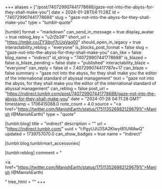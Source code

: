 +++
aliases = ["/post/740729907441778688/gaze-not-into-the-abyss-for-they-shall-make-you"]
date = 2024-01-28T04:11:28Z
id = "740729907441778688"
slug = "gaze-not-into-the-abyss-for-they-shall-make-you"
type = "tumblr-quote"

[tumblr]
format = "markdown"
can_send_in_message = true
display_avatar = true
reblog_key = "u2rZb3IF"
short_url = "https://tmblr.co/ZY3jbyf7cUqVaq00"
should_open_in_legacy = true
interactability_reblog = "everyone"
is_blocks_post_format = false
slug = "gaze-not-into-the-abyss-for-they-shall-make-you"
can_like = false
blog_name = "indirect"
id_string = "740729907441778688"
is_blazed = false
is_blaze_pending = false
state = "published"
interactability_blaze = "everyone"
can_reply = false
id = 7.407299074417787e+17
can_blaze = false
summary = "gaze not into the abyss, for they shall make you the editor of the international standard of abyssal management"
text = "gaze not into the abyss, for they shall make you the editor of the international standard of abyssal management"
can_reblog = false
post_url = "https://indirect.tumblr.com/post/740729907441778688/gaze-not-into-the-abyss-for-they-shall-make-you"
date = "2024-01-28 04:11:28 GMT"
timestamp = 1706415088.0
note_count = 4.0
source = "<a href=\"https://twitter.com/ManishEarth/status/1751135269821296791\">Manish (@ManishEarth)</a>"
type = "quote"

[tumblr.blog]
title = "indirect"
description = ""
url = "https://indirect.tumblr.com/"
uuid = "t:PgyUJU3SA2Klwyt81UWAwQ"
updated = 1739757070.0
can_show_badges = true
name = "indirect"

[tumblr.blog.tumblrmart_accessories]

[tumblr.reblog]
comment = "<p><a href=\"https://twitter.com/ManishEarth/status/1751135269821296791\">Manish (@ManishEarth)</a></p>"
tree_html = ""
+++
